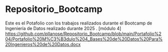 # Repositorio_Bootcamp
Este es el Potafolio con los trabajos realizados durante el Bootcamp de Ingeniería de Datos realizado durante 2025 .
[módulo 4] https://github.com/pllanose/Repositorio_Bootcamp/blob/main/Portafolio%204/Portafolio%20M%C3%B3dulo%204_Bases%20de%20Datos%20Para%20Ingenieros%20de%20Datos.docx

